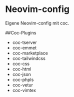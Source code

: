 # Neovim-config
Eigene Neovim-config mit coc.

##Coc-Plugins

- coc-tserver
- coc-emmet
- coc-marketplace
- coc-tailwindcss
- coc-css
- coc-html
- coc-json
- coc-phpls
- coc-vetur
- coc-vimtex

